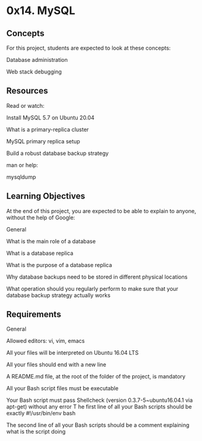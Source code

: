 # 0x14. MySQL

## Concepts
For this project, students are expected to look at these concepts:

Database administration

Web stack debugging

## Resources
Read or watch:

Install MySQL 5.7 on Ubuntu 20.04

What is a primary-replica cluster

MySQL primary replica setup

Build a robust database backup strategy

man or help:

mysqldump

## Learning Objectives
At the end of this project, you are expected to be able to explain to anyone, without the help of Google:

General

What is the main role of a database

What is a database replica

What is the purpose of a database replica

Why database backups need to be stored in different physical locations

What operation should you regularly perform to make sure that your database backup strategy actually works

## Requirements

General

Allowed editors: vi, vim, emacs

All your files will be interpreted on Ubuntu 16.04 LTS

All your files should end with a new line

A README.md file, at the root of the folder of the project, is mandatory

All your Bash script files must be executable

Your Bash script must pass Shellcheck (version 0.3.7-5~ubuntu16.04.1 via apt-get) without any error
T
he first line of all your Bash scripts should be exactly #!/usr/bin/env bash

The second line of all your Bash scripts should be a comment explaining what is the script doing